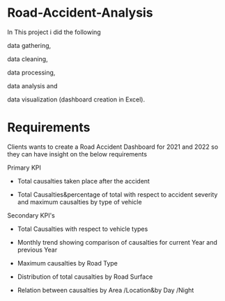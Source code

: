 # Road-Accident-Analysis

In This project i did the following

data gathering, 

data cleaning, 

data processing, 

data analysis and

data visualization (dashboard creation in Excel). 


# Requirements 
Clients wants to create a Road Accident Dashboard for 2021 and 2022 so they can have insight on the below requirements 

Primary KPI
- Total causalties taken place after the accident
  
- Total Causalties&percentage of total with respect to accident
severity and maximum causalties by type of vehicle

Secondary KPI's
- Total Causalties with respect to vehicle types 

- Monthly trend showing comparison of causalties for current Year and previous Year 

- Maximum causalties by Road Type 

- Distribution of total causalties by Road Surface

- Relation between causalties by Area /Location&by Day /Night
